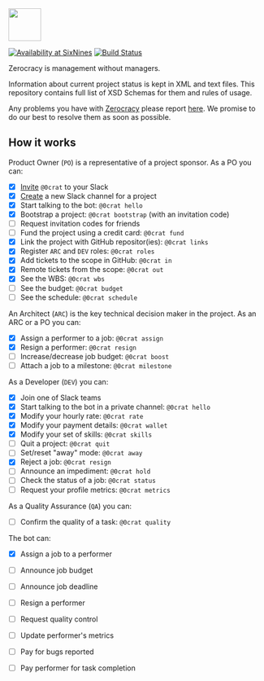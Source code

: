<img src="http://www.zerocracy.com/logo.svg" width="64px" height="64px"/>

[![Availability at SixNines](http://www.sixnines.io/b/2b3a)](http://www.sixnines.io/h/2b3a)
[![Build Status](https://travis-ci.org/zerocracy/datum.svg?branch=master)](https://travis-ci.org/zerocracy/datum)

Zerocracy is management without managers.

Information about current project status is kept in XML and text
files. This repository contains full list of XSD Schemas for them
and rules of usage.

Any problems you have with [Zerocracy](http://www.zerocracy.com)
please report [here](https://github.com/zerocracy/datum/issues).
We promise to do our best to resolve them as soon as possible.

## How it works

Product Owner (`PO`) is a representative of a project sponsor.
As a PO you can:

  - [x] [Invite](http://www.0crat.com/invite) `@0crat` to your Slack
  - [x] [Create](https://get.slack.help/hc/en-us/articles/201402297-Create-a-channel) a new Slack channel for a project
  - [x] Start talking to the bot: `@0crat hello`
  - [x] Bootstrap a project: `@0crat bootstrap` (with an invitation code)
  - [ ] Request invitation codes for friends
  - [ ] Fund the project using a credit card: `@0crat fund`
  - [x] Link the project with GitHub repositor(ies): `@0crat links`
  - [x] Register `ARC` and `DEV` roles: `@0crat roles`
  - [x] Add tickets to the scope in GitHub: `@0crat in`
  - [x] Remote tickets from the scope: `@0crat out`
  - [x] See the WBS: `@0crat wbs`
  - [ ] See the budget: `@0crat budget`
  - [ ] See the schedule: `@0crat schedule`

An Architect (`ARC`) is the key technical decision maker
in the project. As an ARC or a PO you can:

  - [x] Assign a performer to a job: `@0crat assign`
  - [x] Resign a performer: `@0crat resign`
  - [ ] Increase/decrease job budget: `@0crat boost`
  - [ ] Attach a job to a milestone: `@0crat milestone`

As a Developer (`DEV`) you can:

  - [x] Join one of Slack teams
  - [x] Start talking to the bot in a private channel: `@0crat hello`
  - [x] Modify your hourly rate: `@0crat rate`
  - [x] Modify your payment details: `@0crat wallet`
  - [x] Modify your set of skills: `@0crat skills`
  - [ ] Quit a project: `@0crat quit`
  - [ ] Set/reset "away" mode: `@0crat away`
  - [x] Reject a job: `@0crat resign`
  - [ ] Announce an impediment: `@0crat hold`
  - [ ] Check the status of a job: `@0crat status`
  - [ ] Request your profile metrics: `@0crat metrics`

As a Quality Assurance (`QA`) you can:

  - [ ] Confirm the quality of a task: `@0crat quality`

The bot can:

  - [x] Assign a job to a performer
  - [ ] Announce job budget
  - [ ] Announce job deadline
  - [ ] Resign a performer
  - [ ] Request quality control
  - [ ] Update performer's metrics
  - [ ] Pay for bugs reported
  - [ ] Pay performer for task completion


